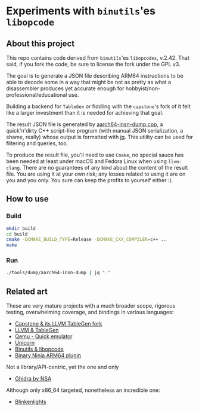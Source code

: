 # Experiments with `binutils`'es `libopcode`

## About this project

This repo contains code derived from `binutils`'es `libopcodes`, v.2.42. That said,
if you fork the code, be sure to license the fork under the GPL v3.

The goal is to generate a JSON file describing ARM64 instructions to be able to 
decode some in a way that might be not as pretty as what a disassembler
produces yet accurate enough for hobbyist/non-professional/educational use.

Building a backend for `TableGen` or fiddling with the `capstone`'s fork of
it felt like a larger investment than it is needed for achieving that goal.

The result JSON file is generated by [aarch64-insn-dump.cpp](tools/dump/aarch64-insn-dump.cpp), a quick'n'dirty
C++ script-like program (with manual JSON serialization, a shame, really) whose output
is formatted with [jq](https://jqlang.github.io/jq/). This utility can be used for filtering and queries,
too.

To produce the result file, you'll need to use `Cmake`, no special sauce has been
needed at least under macOS and Fedora Linux when using `llvm-clang`.
There are no guarantees of any kind about the content of the result file.
You are using it at your own risk; any losses related to using it are on you
and you only. You sure can keep the profits to yourself either :).

## How to use

### Build

```sh
mkdir build
cd build
cmake -DCMAKE_BUILD_TYPE=Release -DCMAKE_CXX_COMPILER=c++ ..
make
```

### Run

```sh
./tools/dump/aarch64-insn-dump | jq "."
```

## Related art

These are very mature projects with a much broader scope, rigorous testing,
overwhelming coverage, and bindings in various languages:

- [Capstone & its LLVM TableGen fork](https://github.com/capstone-engine)
- [LLVM & TableGen](https://github.com/llvm/llvm-project)
- [Qemu - Quick emulator](https://github.com/qemu/qemu)
- [Unicorn](https://github.com/unicorn-engine/unicorn)
- [Binutils & libopcode](https://www.gnu.org/software/binutils/)
- [Binary Ninja ARM64 plugin](https://github.com/Vector35/arch-arm64)

Not a library/API-centric, yet the one and only

- [Ghidra by NSA](https://github.com/NationalSecurityAgency/ghidra)

Although only x86_64 targeted, nonetheless an incredible one:

- [Blinkenlights](https://github.com/jart/blink)
